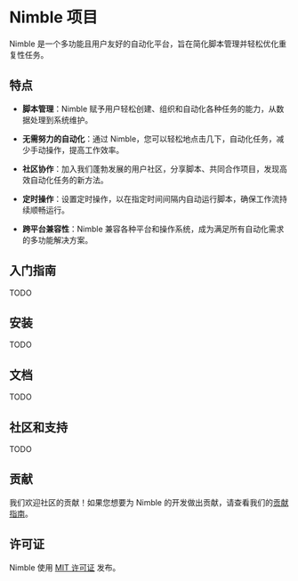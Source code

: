 # Nimble 项目

Nimble 是一个多功能且用户友好的自动化平台，旨在简化脚本管理并轻松优化重复性任务。

## 特点

- **脚本管理**：Nimble 赋予用户轻松创建、组织和自动化各种任务的能力，从数据处理到系统维护。

- **无需努力的自动化**：通过 Nimble，您可以轻松地点击几下，自动化任务，减少手动操作，提高工作效率。

- **社区协作**：加入我们蓬勃发展的用户社区，分享脚本、共同合作项目，发现高效自动化任务的新方法。

- **定时操作**：设置定时操作，以在指定时间间隔内自动运行脚本，确保工作流持续顺畅运行。

- **跨平台兼容性**：Nimble 兼容各种平台和操作系统，成为满足所有自动化需求的多功能解决方案。

## 入门指南

TODO

## 安装

TODO

## 文档

TODO

## 社区和支持

TODO

## 贡献

我们欢迎社区的贡献！如果您想要为 Nimble 的开发做出贡献，请查看我们的[贡献指南](CONTRIBUTING.md)。

## 许可证

Nimble 使用 [MIT 许可证](LICENSE) 发布。
